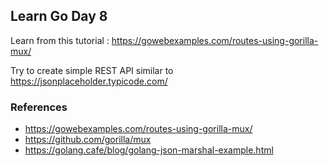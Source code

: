 ## Learn Go Day 8

Learn from this tutorial : https://gowebexamples.com/routes-using-gorilla-mux/

Try to create simple REST API similar to https://jsonplaceholder.typicode.com/

### References

- https://gowebexamples.com/routes-using-gorilla-mux/
- https://github.com/gorilla/mux
- https://golang.cafe/blog/golang-json-marshal-example.html
